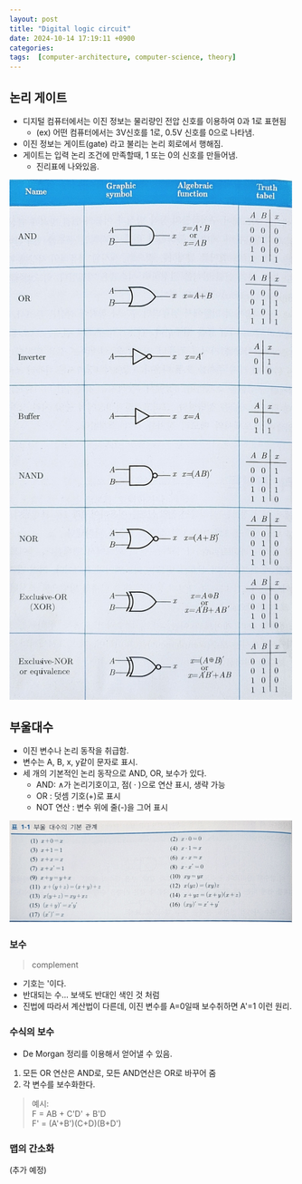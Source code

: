 ```yaml
---
layout: post
title: "Digital logic circuit"
date: 2024-10-14 17:19:11 +0900
categories: 
tags:  [computer-architecture, computer-science, theory]
---
```


## 논리 게이트

- 디지털 컴퓨터에서는 이진 정보는 물리량인 전압 신호를 이용하여 0과 1로 표현됨
  - (ex) 어떤 컴퓨터에서는 3V신호를 1로, 0.5V 신호를 0으로 나타냄.
- 이진 정보는 게이트(gate) 라고 불리는 논리 회로에서 행해짐.
- 게이트는 입력 논리 조건에 만족할때, 1 또는 0의 신호를 만들어냄.
  - 진리표에 나와있음.

<img src="/post_img/image1014.jpg" width="500px">

## 부울대수

- 이진 변수나 논리 동작을 취급함.
- 변수는 A, B, x, y같이 문자로 표시.
- 세 개의 기본적인 논리 동작으로 AND, OR, 보수가 있다.
   - AND: ∧가 논리기호이고, 점( · )으로 연산 표시, 생략 가능 
   - OR : 덧셈 기호(+)로 표시
   - NOT 연산 : 변수 위에 줄(-)을 그어 표시

<img src="/post_img/image1014-01.jpg" width="500px">

### 보수

> complement

- 기호는  '이다.
- 반대되는 수... 보색도 반대인 색인 것 처럼
- 진법에 따라서 계산법이 다른데, 이진 변수를 A=0일때 보수취하면 A'=1 이런 원리.

### 수식의 보수

- De Morgan 정리를 이용해서 얻어낼 수 있음.
1. 모든 OR 연산은 AND로, 모든 AND연산은 OR로 바꾸어 줌
2. 각 변수를 보수화한다.
> 예시:  <br>
> F = AB + C'D' + B'D <br>
> F' = (A'+B')(C+D)(B+D')

### 맵의 간소화

(추가 예정)